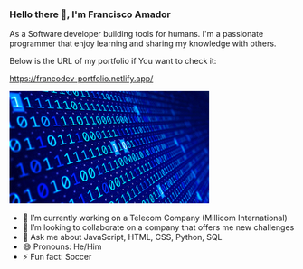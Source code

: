 ### Hello there 👋, I'm Francisco Amador

As a Software developer building tools for humans. I'm a passionate programmer that enjoy learning and
sharing my knowledge with others.

Below is the URL of my portfolio if You want to check it:

https://francodev-portfolio.netlify.app/

<p> <img src="https://github.com/frakopy/frakopy/blob/main/binary.gif" alt="gif-img" width="70%"> </p>

- 🔭 I’m currently working on a Telecom Company (Millicom International)
- 👯 I’m looking to collaborate on a company that offers me new challenges
- 💬 Ask me about JavaScript, HTML, CSS, Python, SQL
- 😄 Pronouns: He/Him
- ⚡ Fun fact: Soccer

